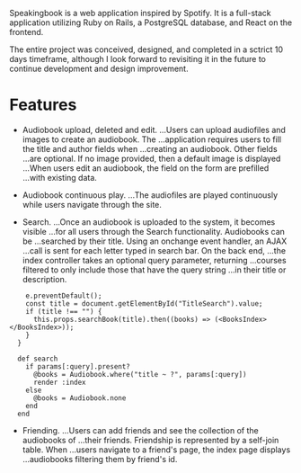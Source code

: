 Speakingbook is a web application inspired by Spotify. It is a full-stack application utilizing Ruby on Rails, a PostgreSQL database, and React on the frontend.

The entire project was conceived, designed, and completed in a sctrict 10 days timeframe, although I look forward to revisiting it in the future to continue development and design improvement.

# Features

* Audiobook upload, deleted and edit. 
  ...Users can upload audiofiles and images to create an audiobook. The 
  ...application requires users to fill the title and author fields when 
  ...creating an audiobook. Other fields 
  ...are optional. If no image provided, then a default image is displayed
  ...When users edit an audiobook, the field on the form are prefilled 
  ...with existing data.


* Audiobook continuous play. 
  ...The audiofiles are played continuously while users navigate through the site.

* Search. 
  ...Once an audiobook is uploaded to the system, it becomes visible 
  ...for all users through the Search functionality. Audiobooks can be 
  ...searched by their title. Using an onchange event handler, an AJAX 
  ...call is sent for each letter typed in search bar. On the back end, 
  ...the index controller takes an optional query parameter, returning 
  ...courses filtered to only include those that have the query string 
  ...in their title or description.


```handleTitleInput(e){
    e.preventDefault();
    const title = document.getElementById("TitleSearch").value;
    if (title !== "") {
      this.props.searchBook(title).then((books) => (<BooksIndex></BooksIndex>));
    }
  }

  def search
    if params[:query].present?
      @books = Audiobook.where("title ~ ?", params[:query])
      render :index
    else
      @books = Audiobook.none
    end
  end
```

 * Friending. 
 ...Users can add friends and see the collection of the audiobooks of 
 ...their friends. Friendship is represented by a self-join table. When 
 ...users navigate to a friend's page, the index page displays 
 ...audiobooks filtering them by friend's id.
